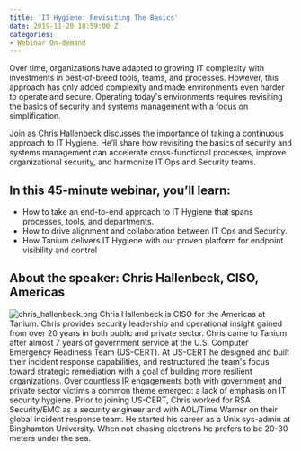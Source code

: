 ```yaml
---
title: 'IT Hygiene: Revisiting The Basics'
date: 2019-11-20 18:59:00 Z
categories:
- Webinar On-demand
---
```


Over time, organizations have adapted to growing IT complexity with investments in best-of-breed tools, teams, and processes. However, this approach has only added complexity and made environments even harder to operate and secure. Operating today's environments requires revisiting the basics of security and systems management with a focus on simplification.

Join as Chris Hallenbeck discusses the importance of taking a continuous approach to IT Hygiene. He’ll share how revisiting the basics of security and systems management can accelerate cross-functional processes, improve organizational security, and harmonize IT Ops and Security teams.
 

## In this 45-minute webinar, you’ll learn:

* How to take an end-to-end approach to IT Hygiene that spans processes, tools, and departments.
* How to drive alignment and collaboration between IT Ops and Security.
* How Tanium delivers IT Hygiene with our proven platform for endpoint visibility and control
 

## About the speaker: Chris Hallenbeck, CISO, Americas

![chris_hallenbeck.png](/uploads/chris_hallenbeck.png) Chris Hallenbeck is CISO for the Americas at Tanium. Chris provides security leadership and operational insight gained from over 20 years in both public and private sector. Chris came to Tanium after almost 7 years of government service at the U.S. Computer Emergency Readiness Team (US-CERT). At US-CERT he designed and built their incident response capabilities, and restructured the team's focus toward strategic remediation with a goal of building more resilient organizations. Over countless IR engagements both with government and private sector victims a common theme emerged: a lack of emphasis on IT security hygiene. Prior to joining US-CERT, Chris worked for RSA Security/EMC as a security engineer and with AOL/Time Warner on their global incident response team. He started his career as a Unix sys-admin at Binghamton University. When not chasing electrons he prefers to be 20-30 meters under the sea.